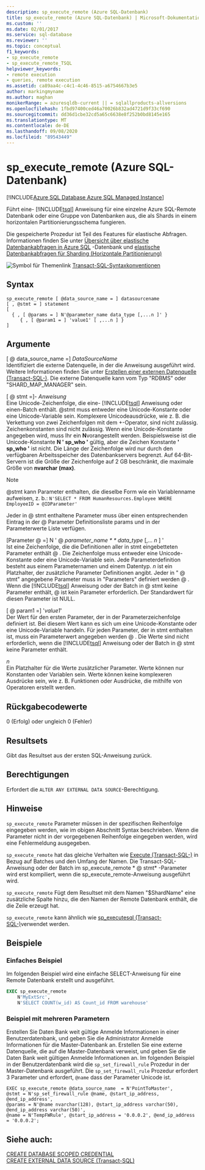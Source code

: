 ```yaml
---
description: sp_execute_remote (Azure SQL-Datenbank)
title: sp_execute_remote (Azure SQL-Datenbank) | Microsoft-Dokumentation
ms.custom: ''
ms.date: 02/01/2017
ms.service: sql-database
ms.reviewer: ''
ms.topic: conceptual
f1_keywords:
- sp_execute_remote
- sp_execute_remote_TSQL
helpviewer_keywords:
- remote execution
- queries, remote execution
ms.assetid: ca89aa4c-c4c1-4c46-8515-a6754667b3e5
author: markingmyname
ms.author: maghan
monikerRange: = azuresqldb-current || = sqlallproducts-allversions
ms.openlocfilehash: 1fbd97400ced46a70026b832ad4721d9f33cf690
ms.sourcegitcommit: dd36d1cbe32cd5a65c6638e8f252b0bd8145e165
ms.translationtype: MT
ms.contentlocale: de-DE
ms.lasthandoff: 09/08/2020
ms.locfileid: "89543449"
---
```

# <a name="sp_execute_remote-azure-sql-database"></a>sp_execute_remote (Azure SQL-Datenbank)
[!INCLUDE[Azure SQL Database Azure SQL Managed Instance](../../includes/applies-to-version/asdb-asdbmi.md)]

  Führt eine- [!INCLUDE[tsql](../../includes/tsql-md.md)] Anweisung für eine einzelne Azure SQL-Remote Datenbank oder eine Gruppe von Datenbanken aus, die als Shards in einem horizontalen Partitionierungsschema fungieren.  
  
 Die gespeicherte Prozedur ist Teil des Features für elastische Abfragen.  Informationen finden Sie unter [Übersicht über elastische Datenbankabfragen in Azure SQL](https://azure.microsoft.com/documentation/articles/sql-database-elastic-query-overview/) -Datenbank und [elastische Datenbankabfragen für Sharding (Horizontale Partitionierung)](https://azure.microsoft.com/documentation/articles/sql-database-elastic-query-horizontal-partitioning/)  
  
 ![Symbol für Themenlink](../../database-engine/configure-windows/media/topic-link.gif "Symbol für Themenlink") [Transact-SQL-Syntaxkonventionen](../../t-sql/language-elements/transact-sql-syntax-conventions-transact-sql.md)  
  
## <a name="syntax"></a>Syntax  
  
```  
sp_execute_remote [ @data_source_name = ] datasourcename  
[ , @stmt = ] statement  
[   
  { , [ @params = ] N'@parameter_name data_type [,...n ]' }   
     { , [ @param1 = ] 'value1' [ ,...n ] }  
]  
```  
  
## <a name="arguments"></a>Argumente  
 [ \@ data_source_name =] *DataSourceName*  
 Identifiziert die externe Datenquelle, in der die Anweisung ausgeführt wird. Weitere Informationen finden Sie unter [Erstellen einer externen Datenquelle &#40;Transact-SQL-&#41;](../../t-sql/statements/create-external-data-source-transact-sql.md). Die externe Datenquelle kann vom Typ "RDBMS" oder "SHARD_MAP_MANAGER" sein.  
  
 [ \@ stmt =]- *Anweisung*  
 Eine Unicode-Zeichenfolge, die eine- [!INCLUDE[tsql](../../includes/tsql-md.md)] Anweisung oder einen-Batch enthält. \@stmt muss entweder eine Unicode-Konstante oder eine Unicode-Variable sein. Komplexere Unicodeausdrücke, wie z. B. die Verkettung von zwei Zeichenfolgen mit dem +-Operator, sind nicht zulässig. Zeichenkonstanten sind nicht zulässig. Wenn eine Unicode-Konstante angegeben wird, muss Ihr ein **N**vorangestellt werden. Beispielsweise ist die Unicode-Konstante **N ' sp_who '** gültig, aber die Zeichen Konstante **' sp_who '** ist nicht. Die Länge der Zeichenfolge wird nur durch den verfügbaren Arbeitsspeicher des Datenbankservers begrenzt. Auf 64-Bit-Servern ist die Größe der Zeichenfolge auf 2 GB beschränkt, die maximale Größe von **nvarchar (max)**.  
  
> [!NOTE]  
>  \@stmt kann Parameter enthalten, die dieselbe Form wie ein Variablenname aufweisen, z. b.: `N'SELECT * FROM HumanResources.Employee WHERE EmployeeID = @IDParameter'`  
  
 Jeder in \@ stmt enthaltene Parameter muss über einen entsprechenden Eintrag in der \@ Parameter Definitionsliste params und in der Parameterwerte Liste verfügen.  
  
 [Parameter \@ =] N ' \@ *parameter_name * * data_type* [,... *n* ] '  
 Ist eine Zeichenfolge, die die Definitionen aller in stmt eingebetteten Parameter enthält \@ . Die Zeichenfolge muss entweder eine Unicode-Konstante oder eine Unicode-Variable sein. Jede Parameterdefinition besteht aus einem Parameternamen und einem Datentyp. *n* ist ein Platzhalter, der zusätzliche Parameter Definitionen angibt. Jeder in " \@ stmt" angegebene Parameter muss in "Parameters" definiert werden \@ . Wenn die [!INCLUDE[tsql](../../includes/tsql-md.md)] Anweisung oder der Batch in \@ stmt keine Parameter enthält, \@ ist kein Parameter erforderlich. Der Standardwert für diesen Parameter ist NULL.  
  
 [ \@ param1 =] '*value1*'  
 Der Wert für den ersten Parameter, der in der Parameterzeichenfolge definiert ist. Bei diesem Wert kann es sich um eine Unicode-Konstante oder eine Unicode-Variable handeln. Für jeden Parameter, der in stmt enthalten ist, muss ein Parameterwert angegeben werden \@ . Die Werte sind nicht erforderlich, wenn die [!INCLUDE[tsql](../../includes/tsql-md.md)] Anweisung oder der Batch in \@ stmt keine Parameter enthält.  
  
 *n*  
 Ein Platzhalter für die Werte zusätzlicher Parameter. Werte können nur Konstanten oder Variablen sein. Werte können keine komplexeren Ausdrücke sein, wie z. B. Funktionen oder Ausdrücke, die mithilfe von Operatoren erstellt werden.  
  
## <a name="return-code-values"></a>Rückgabecodewerte  
 0 (Erfolg) oder ungleich 0 (Fehler)  
  
## <a name="result-sets"></a>Resultsets  
 Gibt das Resultset aus der ersten SQL-Anweisung zurück.  
  
## <a name="permissions"></a>Berechtigungen  
 Erfordert die `ALTER ANY EXTERNAL DATA SOURCE`-Berechtigung.  
  
## <a name="remarks"></a>Hinweise  
 `sp_execute_remote` Parameter müssen in der spezifischen Reihenfolge eingegeben werden, wie im obigen Abschnitt Syntax beschrieben. Wenn die Parameter nicht in der vorgegebenen Reihenfolge eingegeben werden, wird eine Fehlermeldung ausgegeben.  
  
 `sp_execute_remote` hat das gleiche Verhalten wie [Execute &#40;Transact-SQL-&#41;](../../t-sql/language-elements/execute-transact-sql.md) in Bezug auf Batches und den Umfang der Namen. Die Transact-SQL-Anweisung oder der Batch im sp_execute_remote * \@ stmt* -Parameter wird erst kompiliert, wenn die sp_execute_remote-Anweisung ausgeführt wird.  
  
 `sp_execute_remote` Fügt dem Resultset mit dem Namen "$ShardName" eine zusätzliche Spalte hinzu, die den Namen der Remote Datenbank enthält, die die Zeile erzeugt hat.  
  
 `sp_execute_remote` kann ähnlich wie [sp_executesql &#40;Transact-SQL-&#41;](../../relational-databases/system-stored-procedures/sp-executesql-transact-sql.md)verwendet werden.  
  
## <a name="examples"></a>Beispiele  
### <a name="simple-example"></a>Einfaches Beispiel  
 Im folgenden Beispiel wird eine einfache SELECT-Anweisung für eine Remote Datenbank erstellt und ausgeführt.  
  
```sql  
EXEC sp_execute_remote  
    N'MyExtSrc',  
    N'SELECT COUNT(w_id) AS Count_id FROM warehouse'   
```  
  
### <a name="example-with-multiple-parameters"></a>Beispiel mit mehreren Parametern  
Erstellen Sie Daten Bank weit gültige Anmelde Informationen in einer Benutzerdatenbank, und geben Sie die Administrator Anmelde Informationen für die Master-Datenbank an. Erstellen Sie eine externe Datenquelle, die auf die Master-Datenbank verweist, und geben Sie die Daten Bank weit gültigen Anmelde Informationen an. Im folgenden Beispiel in der Benutzerdatenbank wird die `sp_set_firewall_rule` Prozedur in der Master-Datenbank ausgeführt. Die `sp_set_firewall_rule` Prozedur erfordert 3 Parameter und erfordert, `@name` dass der Parameter Unicode ist.

```
EXEC sp_execute_remote @data_source_name  = N'PointToMaster', 
@stmt = N'sp_set_firewall_rule @name, @start_ip_address, @end_ip_address', 
@params = N'@name nvarchar(128), @start_ip_address varchar(50), @end_ip_address varchar(50)',
@name = N'TempFWRule', @start_ip_address = '0.0.0.2', @end_ip_address = '0.0.0.2';
```

## <a name="see-also"></a>Siehe auch:

[CREATE DATABASE SCOPED CREDENTIAL](../../t-sql/statements/create-database-scoped-credential-transact-sql.md)  
[CREATE EXTERNAL DATA SOURCE (Transact-SQL)](../../t-sql/statements/create-external-data-source-transact-sql.md)  
    
